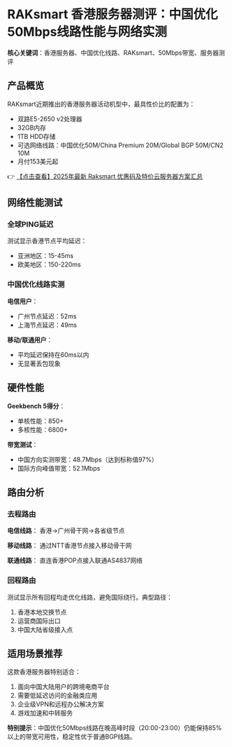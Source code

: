 # RAKsmart 香港服务器测评：中国优化50Mbps线路性能与网络实测

**核心关键词**：香港服务器、中国优化线路、RAKsmart、50Mbps带宽、服务器测评

## 产品概览
RAKsmart近期推出的香港服务器活动机型中，最具性价比的配置为：
- 双路E5-2650 v2处理器
- 32GB内存
- 1TB HDD存储
- 可选网络线路：中国优化50M/China Premium 20M/Global BGP 50M/CN2 10M
- 月付153美元起

👉 [【点击查看】2025年最新 Raksmart 优惠码及特价云服务器方案汇总](https://bit.ly/raksmart)

## 网络性能测试
### 全球PING延迟
测试显示香港节点平均延迟：
- 亚洲地区：15-45ms
- 欧美地区：150-220ms

### 中国优化线路实测
**电信用户**：
- 广州节点延迟：52ms
- 上海节点延迟：49ms

**移动/联通用户**：
- 平均延迟保持在60ms以内
- 无显著丢包现象

## 硬件性能
**Geekbench 5得分**：
- 单核性能：850+
- 多核性能：6800+

**带宽测试**：
- 中国方向实测带宽：48.7Mbps（达到标称值97%）
- 国际方向峰值带宽：52.1Mbps

## 路由分析
### 去程路由
**电信线路**：
香港→广州骨干网→各省级节点

**移动线路**：
通过NTT香港节点接入移动骨干网

**联通线路**：
直连香港POP点接入联通AS4837网络

### 回程路由
测试显示所有回程均走优化线路，避免国际绕行。典型路径：
1. 香港本地交换节点
2. 运营商国际出口
3. 中国大陆省级接入点

## 适用场景推荐
这款香港服务器特别适合：
1. 面向中国大陆用户的跨境电商平台
2. 需要低延迟访问的金融类应用
3. 企业级VPN和远程办公解决方案
4. 游戏加速和中转服务

**特别提示**：中国优化50Mbps线路在晚高峰时段（20:00-23:00）仍能保持85%以上的带宽可用性，稳定性优于普通BGP线路。